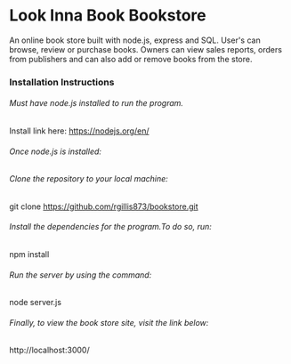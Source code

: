 # Look Inna Book Bookstore
An online book store built with node.js, express and SQL. User's can browse, review or purchase books.
Owners can view sales reports, orders from publishers and can also add or remove books from the store.

### Installation Instructions

###### Must have node.js installed to run the program.
Install link here: https://nodejs.org/en/

###### Once node.js is installed:

###### Clone the repository to your local machine:
git clone https://github.com/rgillis873/bookstore.git

###### Install the dependencies for the program.To do so, run:
npm install

###### Run the server by using the command:
node server.js

###### Finally, to view the book store site, visit the link below:
http://localhost:3000/
